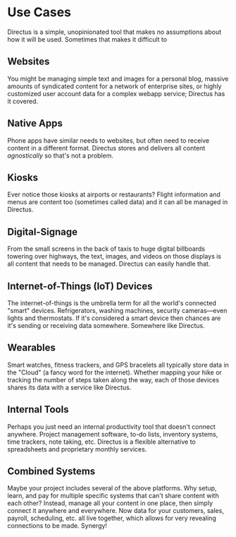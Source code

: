 # Use Cases

Directus is a simple, unopinionated tool that makes no assumptions about how it will be used. Sometimes that makes it difficult to

## Websites

You might be managing simple text and images for a personal blog, massive amounts of syndicated content for a network of enterprise sites, or highly customized user account data for a complex webapp service; Directus has it covered.

## Native Apps

Phone apps have similar needs to websites, but often need to receive content in a different format. Directus stores and delivers all content _agnostically_ so that's not a problem.

## Kiosks

Ever notice those kiosks at airports or restaurants? Flight information and menus are content too (sometimes called data) and it can all be managed in Directus.

## Digital-Signage

From the small screens in the back of taxis to huge digital billboards towering over highways, the text, images, and videos on those displays is all content that needs to be managed. Directus can easily handle that.

## Internet-of-Things (IoT) Devices

The internet-of-things is the umbrella term for all the world's connected "smart" devices. Refrigerators, washing machines, security cameras—even lights and thermostats. If it's considered a smart device then chances are it's sending or receiving data somewhere. Somewhere like Directus.

## Wearables

Smart watches, fitness trackers, and GPS bracelets all typically store data in the "Cloud" (a fancy word for the internet). Whether mapping your hike or tracking the number of steps taken along the way, each of those devices shares its data with a service like Directus.

## Internal Tools

Perhaps you just need an internal productivity tool that doesn't connect anywhere. Project management software, to-do lists, inventory systems, time trackers, note taking, etc. Directus is a flexible alternative to spreadsheets and proprietary monthly services.

## Combined Systems

Maybe your project includes several of the above platforms. Why setup, learn, and pay for multiple specific systems that can't share content with each other? Instead, manage all your content in one place, then simply connect it anywhere and everywhere. Now data for your customers, sales, payroll, scheduling, etc. all live together, which allows for very revealing connections to be made. Synergy!